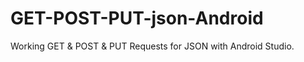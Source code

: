 # GET-POST-PUT-json-Android
Working GET &amp; POST &amp; PUT Requests for JSON with Android Studio.
